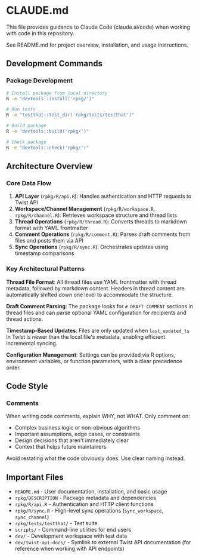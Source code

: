 # CLAUDE.md

This file provides guidance to Claude Code (claude.ai/code) when working with code in this repository.

See README.md for project overview, installation, and usage instructions.

## Development Commands

### Package Development

```bash
# Install package from local directory
R -e "devtools::install('rpkg/')"

# Run tests
R -e "testthat::test_dir('rpkg/tests/testthat')"

# Build package
R -e "devtools::build('rpkg/')"

# Check package
R -e "devtools::check('rpkg/')"
```

## Architecture Overview

### Core Data Flow

1. **API Layer** (`rpkg/R/api.R`): Handles authentication and HTTP requests to Twist API
2. **Workspace/Channel Management** (`rpkg/R/workspace.R`, `rpkg/R/channel.R`): Retrieves workspace structure and thread lists
3. **Thread Operations** (`rpkg/R/thread.R`): Converts threads to markdown format with YAML frontmatter
4. **Comment Operations** (`rpkg/R/comment.R`): Parses draft comments from files and posts them via API
5. **Sync Operations** (`rpkg/R/sync.R`): Orchestrates updates using timestamp comparisons

### Key Architectural Patterns

**Thread File Format**: All thread files use YAML frontmatter with thread metadata, followed by markdown content. Headers in thread content are automatically shifted down one level to accommodate the structure.

**Draft Comment Parsing**: The package looks for `# DRAFT COMMENT` sections in thread files and can parse optional YAML configuration for recipients and thread actions.

**Timestamp-Based Updates**: Files are only updated when `last_updated_ts` in Twist is newer than the local file's metadata, enabling efficient incremental syncing.

**Configuration Management**: Settings can be provided via R options, environment variables, or function parameters, with a clear precedence order.

## Code Style

### Comments

When writing code comments, explain WHY, not WHAT. Only comment on:

- Complex business logic or non-obvious algorithms
- Important assumptions, edge cases, or constraints
- Design decisions that aren't immediately clear
- Context that helps future maintainers

Avoid restating what the code obviously does. Use clear naming instead.

## Important Files

- `README.md` - User documentation, installation, and basic usage
- `rpkg/DESCRIPTION` - Package metadata and dependencies
- `rpkg/R/api.R` - Authentication and HTTP client functions
- `rpkg/R/sync.R` - High-level sync operations (`sync_workspace`, `sync_channel`)
- `rpkg/tests/testthat/` - Test suite
- `scripts/` - Command-line utilities for end users
- `dev/` - Development workspace with test data
- `dev/twist-api-docs/` - Symlink to external Twist API documentation (for reference when working with API endpoints)